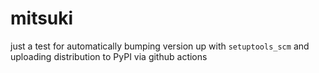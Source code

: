 # mitsuki
just a test for automatically bumping version up with `setuptools_scm` and uploading distribution to PyPI via github actions